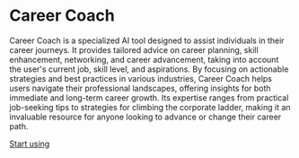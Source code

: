 # Career Coach

Career Coach is a specialized AI tool designed to assist individuals in their career journeys. It provides tailored advice on career planning, skill enhancement, networking, and career advancement, taking into account the user's current job, skill level, and aspirations. By focusing on actionable strategies and best practices in various industries, Career Coach helps users navigate their professional landscapes, offering insights for both immediate and long-term career growth. Its expertise ranges from practical job-seeking tips to strategies for climbing the corporate ladder, making it an invaluable resource for anyone looking to advance or change their career path.

[Start using](https://chat.openai.com/g/g-of76toeEg)